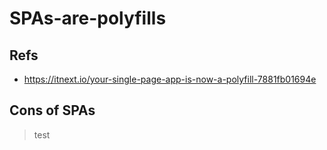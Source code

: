 # SPAs-are-polyfills

## Refs
- https://itnext.io/your-single-page-app-is-now-a-polyfill-7881fb01694e

## Cons of SPAs
> test